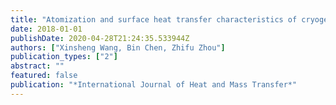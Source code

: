 ```yaml
---
title: "Atomization and surface heat transfer characteristics of cryogen spray cooling with expansion-chambered nozzles"
date: 2018-01-01
publishDate: 2020-04-28T21:24:35.533944Z
authors: ["Xinsheng Wang, Bin Chen, Zhifu Zhou"]
publication_types: ["2"]
abstract: ""
featured: false
publication: "*International Journal of Heat and Mass Transfer*"
---
```


